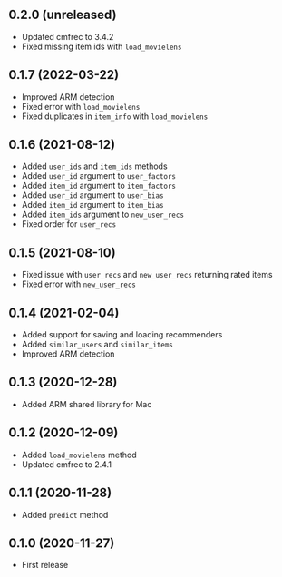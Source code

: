 ## 0.2.0 (unreleased)

- Updated cmfrec to 3.4.2
- Fixed missing item ids with `load_movielens`

## 0.1.7 (2022-03-22)

- Improved ARM detection
- Fixed error with `load_movielens`
- Fixed duplicates in `item_info` with `load_movielens`

## 0.1.6 (2021-08-12)

- Added `user_ids` and `item_ids` methods
- Added `user_id` argument to `user_factors`
- Added `item_id` argument to `item_factors`
- Added `user_id` argument to `user_bias`
- Added `item_id` argument to `item_bias`
- Added `item_ids` argument to `new_user_recs`
- Fixed order for `user_recs`

## 0.1.5 (2021-08-10)

- Fixed issue with `user_recs` and `new_user_recs` returning rated items
- Fixed error with `new_user_recs`

## 0.1.4 (2021-02-04)

- Added support for saving and loading recommenders
- Added `similar_users` and `similar_items`
- Improved ARM detection

## 0.1.3 (2020-12-28)

- Added ARM shared library for Mac

## 0.1.2 (2020-12-09)

- Added `load_movielens` method
- Updated cmfrec to 2.4.1

## 0.1.1 (2020-11-28)

- Added `predict` method

## 0.1.0 (2020-11-27)

- First release
